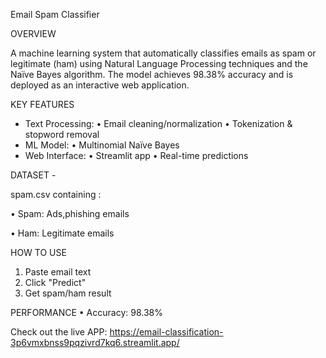 Email Spam Classifier

OVERVIEW 

A machine learning system that automatically classifies emails as spam or legitimate (ham) using Natural Language Processing techniques and the Naïve Bayes algorithm. The model achieves 98.38% accuracy and is deployed as an interactive web application.

KEY FEATURES
- Text Processing:
  • Email cleaning/normalization
  • Tokenization & stopword removal
- ML Model:
  • Multinomial Naïve Bayes
- Web Interface:
  • Streamlit app
  • Real-time predictions

DATASET -

spam.csv containing : 

• Spam: Ads,phishing emails

• Ham: Legitimate emails

HOW TO USE
1. Paste email text
2. Click "Predict"
3. Get spam/ham result

PERFORMANCE
• Accuracy: 98.38%

Check out the live APP: 
https://email-classification-3p6vmxbnss9pqzivrd7kq6.streamlit.app/
